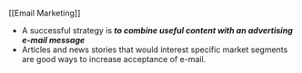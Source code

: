 
[[Email Marketing]]

-  A successful strategy is ***to combine useful content with an advertising e-mail message***
- Articles and news stories that would interest specific market segments are good ways to increase acceptance of e-mail.